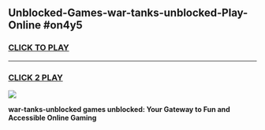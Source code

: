 
## Unblocked-Games-war-tanks-unblocked-Play-Online #on4y5
<h3>
<a href="https://news.freeplayer.one?title=war-tanks-unblocked&ref=3">CLICK TO PLAY</a></h3>
<hr>

<h3>
<a href="https://news.freeplayer.one?title=war-tanks-unblocked&ref=3">CLICK 2 PLAY</a>
  
</h3>

<a href="https://news.freeplayer.one?title=war-tanks-unblocked&ref=3"><img src="https://clearcache.store/games.png"></a>


**war-tanks-unblocked games unblocked: Your Gateway to Fun and Accessible Online Gaming**

